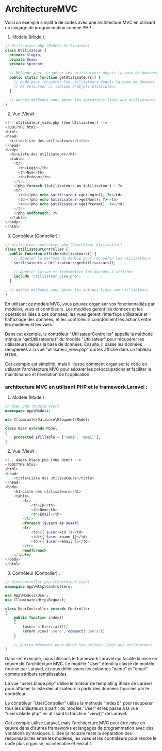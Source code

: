 # ArchitectureMVC

Voici un exemple simplifié de codes avec une architecture MVC en utilisant un langage de programmation comme PHP :

1. Modèle (Model) :

```php
// Utilisateur.php (Modèle Utilisateur)
class Utilisateur {
  private $login;
  private $nom;
  private $prenom;
  
  // Méthode pour récupérer les utilisateurs depuis la base de données
  public static function getUtilisateurs() {
    // Code pour récupérer les utilisateurs depuis la base de données
    // et retourner un tableau d'objets Utilisateur
  }
  
  // Autres méthodes pour gérer les opérations liées aux utilisateurs
}
```

2. Vue (View) :

```php
<!-- utilisateur_view.php (Vue Utilisateur) -->
<!DOCTYPE html>
<html>
<head>
  <title>Liste des utilisateurs</title>
</head>
<body>
  <h1>Liste des utilisateurs</h1>
  <table>
    <tr>
      <th>Login</th>
      <th>Nom</th>
      <th>Prénom</th>
    </tr>
    <?php foreach ($utilisateurs as $utilisateur) : ?>
    <tr>
      <td><?php echo $utilisateur->getLogin(); ?></td>
      <td><?php echo $utilisateur->getNom(); ?></td>
      <td><?php echo $utilisateur->getPrenom(); ?></td>
    </tr>
    <?php endforeach; ?>
  </table>
</body>
</html>
```

3. Contrôleur (Controller) :

```php
// utilisateur_controller.php (Contrôleur Utilisateur)
class UtilisateurController {
  public function afficherUtilisateurs() {
    // Appeler la méthode du modèle pour récupérer les utilisateurs
    $utilisateurs = Utilisateur::getUtilisateurs();
    
    // Appeler la vue et transmettre les données à afficher
    include 'utilisateur_view.php';
  }
  
  // Autres méthodes pour gérer les actions liées aux utilisateurs
}
```

En utilisant ce modèle MVC, vous pouvez organiser vos fonctionnalités par modèles, vues et contrôleurs. Les modèles gèrent les données et les opérations liées à ces données, les vues gèrent l'interface utilisateur et l'affichage des données, et les contrôleurs coordonnent les actions entre les modèles et les vues.

Dans cet exemple, le contrôleur "UtilisateurController" appelle la méthode statique "getUtilisateurs()" du modèle "Utilisateur" pour récupérer les utilisateurs depuis la base de données. Ensuite, il passe les données récupérées à la vue "utilisateur_view.php" qui les affiche dans un tableau HTML.

Cet exemple est simplifié, mais il illustre comment organiser le code en utilisant l'architecture MVC pour séparer les préoccupations et faciliter la maintenance et l'évolution de l'application.


### architecture MVC en utilisant PHP et le framework Laravel :

1. Modèle (Model) :

```php
// User.php (Modèle User)
namespace App\Models;

use Illuminate\Database\Eloquent\Model;

class User extends Model
{
    protected $fillable = ['name', 'email'];
}
```

2. Vue (View) :

```php
<!-- users.blade.php (Vue User) -->
<!DOCTYPE html>
<html>
<head>
    <title>Liste des utilisateurs</title>
</head>
<body>
    <h1>Liste des utilisateurs</h1>
    <table>
        <tr>
            <th>ID</th>
            <th>Nom</th>
            <th>Email</th>
        </tr>
        @foreach ($users as $user)
        <tr>
            <td>{{ $user->id }}</td>
            <td>{{ $user->name }}</td>
            <td>{{ $user->email }}</td>
        </tr>
        @endforeach
    </table>
</body>
</html>
```

3. Contrôleur (Controller) :

```php
// UserController.php (Contrôleur User)
namespace App\Http\Controllers;

use App\Models\User;
use Illuminate\Http\Request;

class UserController extends Controller
{
    public function index()
    {
        $users = User::all();
        return view('users', compact('users'));
    }
    
    // Autres méthodes pour gérer les actions liées aux utilisateurs
}
```

Dans cet exemple, nous utilisons le framework Laravel qui facilite la mise en œuvre de l'architecture MVC. Le modèle "User" étend la classe de modèle fournie par Laravel, et nous définissons les colonnes "name" et "email" comme attributs remplissables.

La vue "users.blade.php" utilise le moteur de templating Blade de Laravel pour afficher la liste des utilisateurs à partir des données fournies par le contrôleur.

Le contrôleur "UserController" utilise la méthode "index()" pour récupérer tous les utilisateurs à partir du modèle "User" et les passe à la vue "users.blade.php" en utilisant la fonction "view()" de Laravel.

Cet exemple utilise Laravel, mais l'architecture MVC peut être mise en œuvre dans d'autres frameworks et langages de programmation avec des variations syntaxiques. L'idée principale reste la séparation des responsabilités entre les modèles, les vues et les contrôleurs pour rendre le code plus organisé, maintenable et évolutif.
